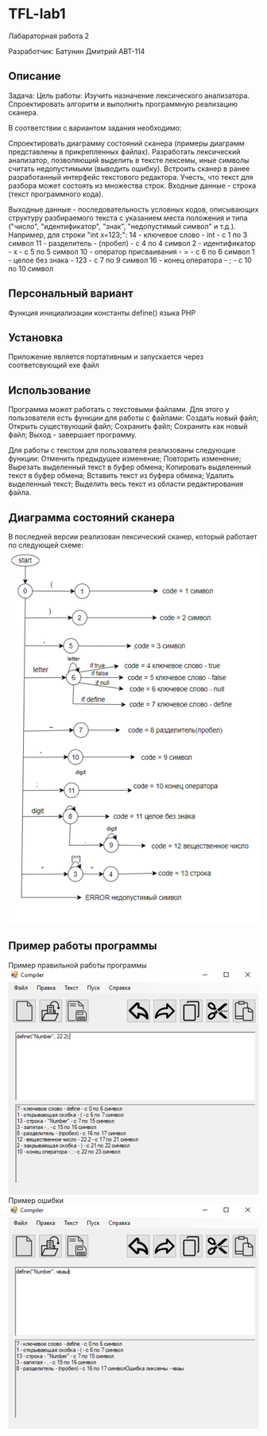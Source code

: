 ﻿# TFL-lab1
Лабараторная работа 2

Разработчик: Батунин Дмитрий  АВТ-114

## Описание

Задача: Цель работы: Изучить назначение лексического анализатора. Спроектировать алгоритм и выполнить программную реализацию сканера.

В соответствии с вариантом задания необходимо:

Спроектировать диаграмму состояний сканера (примеры диаграмм представлены в прикрепленных файлах). 
Разработать лексический анализатор, позволяющий выделить в тексте лексемы, иные символы считать недопустимыми (выводить ошибку). 
Встроить сканер в ранее разработанный интерфейс текстового редактора. Учесть, что текст для разбора может состоять из множества строк. 
Входные данные - строка (текст программного кода).

Выходные данные - последовательность условных кодов, описывающих структуру разбираемого текста с указанием места положения 
и типа ("число", "идентификатор", "знак", "недопустимый символ" и т.д.). 
Например, для строки "int x=123;": 14 - ключевое слово - int - с 1 по 3 символ 11 - разделитель - (пробел) - с 4 по 4 символ 2 - идентификатор - x - с 5 по 5 символ 10 - оператор присваивания - = - с 6 по 6 символ 1 - целое без знака - 123 - с 7 по 9 символ 16 - конец оператора - ; - с 10 по 10 символ

## Персональный вариант

Функция инициализации  константы define() языка PHP

## Установка

Приложение является портативным и запускается через соответсвующий exe файл

## Использование

Программа может работать с текстовыми файлами.
Для этого у пользователя есть функции для работы с файлами:
Создать новый файл;
Открыть существующий файл;
Сохранить файл;
Сохранить как новый файл;
Выход - завершает программу.

Для работы с текстом для пользователя реализованы следующие функции:
Отменить предыдущее изменение;
Повторить изменение;
Вырезать выделенный текст в буфер обмена;
Копировать выделенный текст в буфер обмена;
Вставить текст из буфера обмена;
Удалить выделенный текст;
Выделить весь текст из области редактирования файла.

## Диаграмма состояний сканера
В последней версии реализован лексический сканер, который работает по следующей схеме:
![Схема](TFL-lab1/Resources/Диаграмма.PNG)

## Пример работы программы
Пример правильной работы программы
![Схема](TFL-lab1/Resources/Пример1.PNG)
Пример ошибки
![Схема](TFL-lab1/Resources/Пример2.PNG)
